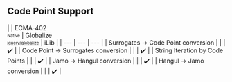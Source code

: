 ## Code Point Support


| | ECMA-402<br><sub><sup>Native</sup></sub> | Globalize<br><sub><sup>[jquery/globalize][]</sup></sub> | iLib |
| --- | --- | --- |
| Surrogates -> Code Point conversion | | | :heavy_check_mark: |
| Code Point -> Surrogates conversion | | | :heavy_check_mark: |
| String Iteration by Code Points | | | :heavy_check_mark: |
| Jamo -> Hangul conversion | | | :heavy_check_mark: |
| Hangul -> Jamo conversion | | | :heavy_check_mark: |

[jquery/globalize]: https://github.com/jquery/globalize/
